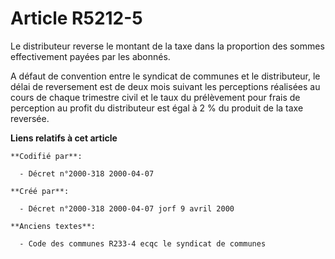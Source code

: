 # Article R5212-5

Le distributeur reverse le montant de la taxe dans la proportion des sommes effectivement payées par les abonnés.

A défaut de convention entre le syndicat de communes et le distributeur, le délai de reversement est de deux mois suivant les
perceptions réalisées au cours de chaque trimestre civil et le taux du prélèvement pour frais de perception au profit du
distributeur est égal à 2 % du produit de la taxe reversée.

**Liens relatifs à cet article**

	**Codifié par**:

	  - Décret n°2000-318 2000-04-07

	**Créé par**:

	  - Décret n°2000-318 2000-04-07 jorf 9 avril 2000

	**Anciens textes**:

	  - Code des communes R233-4 ecqc le syndicat de communes
